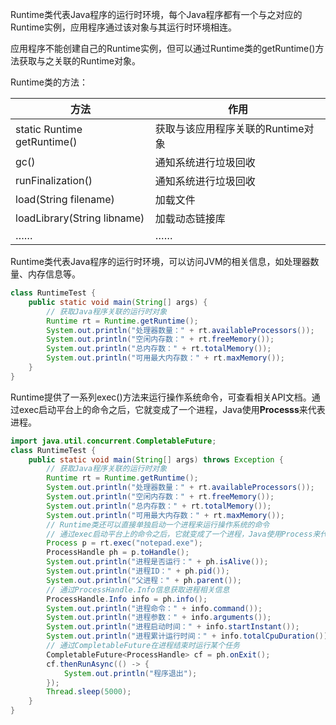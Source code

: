 Runtime类代表Java程序的运行时环境，每个Java程序都有一个与之对应的Runtime实例，应用程序通过该对象与其运行时环境相连。

应用程序不能创建自己的Runtime实例，但可以通过Runtime类的getRuntime()方法获取与之关联的Runtime对象。

Runtime类的方法：

| 方法                         | 作用                              |
| ---------------------------- | --------------------------------- |
| static  Runtime getRuntime() | 获取与该应用程序关联的Runtime对象 |
| gc()                         | 通知系统进行垃圾回收              |
| runFinalization()            | 通知系统进行垃圾回收              |
| load(String  filename)       | 加载文件                          |
| loadLibrary(String  libname) | 加载动态链接库                    |
| ……                           | ……                                |

Runtime类代表Java程序的运行时环境，可以访问JVM的相关信息，如处理器数量、内存信息等。

```java
class RuntimeTest {
    public static void main(String[] args) {
        // 获取Java程序关联的运行时对象
        Runtime rt = Runtime.getRuntime();
        System.out.println("处理器数量：" + rt.availableProcessors());
        System.out.println("空闲内存数：" + rt.freeMemory());
        System.out.println("总内存数：" + rt.totalMemory());
        System.out.println("可用最大内存数：" + rt.maxMemory());
    }
}
```

Runtime提供了一系列exec()方法来运行操作系统命令，可查看相关API文档。通过exec启动平台上的命令之后，它就变成了一个进程，Java使用**Processs**来代表进程。

```java
import java.util.concurrent.CompletableFuture;
class RuntimeTest {
    public static void main(String[] args) throws Exception {
        // 获取Java程序关联的运行时对象
        Runtime rt = Runtime.getRuntime();
        System.out.println("处理器数量：" + rt.availableProcessors());
        System.out.println("空闲内存数：" + rt.freeMemory());
        System.out.println("总内存数：" + rt.totalMemory());
        System.out.println("可用最大内存数：" + rt.maxMemory());
        // Runtime类还可以直接单独启动一个进程来运行操作系统的命令
        // 通过exec启动平台上的命令之后，它就变成了一个进程，Java使用Process来代表进程
        Process p = rt.exec("notepad.exe");
        ProcessHandle ph = p.toHandle();
        System.out.println("进程是否运行：" + ph.isAlive());
        System.out.println("进程ID：" + ph.pid());
        System.out.println("父进程：" + ph.parent());
        // 通过ProcessHandle.Info信息获取进程相关信息
        ProcessHandle.Info info = ph.info();
        System.out.println("进程命令：" + info.command());
        System.out.println("进程参数：" + info.arguments());
        System.out.println("进程启动时间：" + info.startInstant());
        System.out.println("进程累计运行时间：" + info.totalCpuDuration());
        // 通过CompletableFuture在进程结束时运行某个任务
        CompletableFuture<ProcessHandle> cf = ph.onExit();
        cf.thenRunAsync(() -> {
            System.out.println("程序退出");
        });
        Thread.sleep(5000);
    }
}
```


